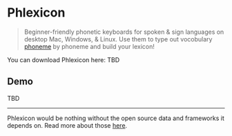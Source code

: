 # Phlexicon

> Beginner-friendly phonetic keyboards for spoken & sign languages on desktop Mac, Windows, & Linux.
> Use them to type out vocobulary [phoneme](https://en.wikipedia.org/wiki/Phoneme) by phoneme and build your lexicon!

You can download Phlexicon here: TBD

## Demo

TBD

---

Phlexicon would be nothing without the open source data and frameworks it depends on.
Read more about those [here](./attribution.md).